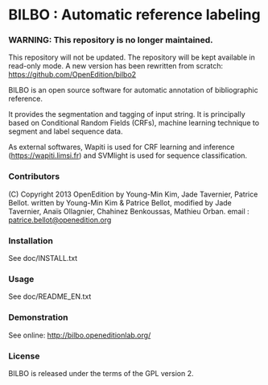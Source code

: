 # BILBO : Automatic reference labeling


### WARNING: This repository is no longer maintained. 
This repository will not be updated. The repository will be kept available in read-only mode. 
A new version has been rewritten from scratch:
https://github.com/OpenEdition/bilbo2

BILBO is an open source software for automatic annotation of bibliographic reference.

It provides the segmentation and tagging of input string. It is principally based on
Conditional Random Fields (CRFs), machine learning technique to segment and label
sequence data.

As external softwares, Wapiti is used for CRF learning and inference (https://wapiti.limsi.fr)
and SVMlight is used for sequence classification.

### Contributors
(C) Copyright 2013 OpenEdition by Young-Min Kim, Jade Tavernier, Patrice Bellot.
written by Young-Min Kim & Patrice Bellot, 
modified by Jade Tavernier, Anaïs Ollagnier, Chahinez Benkoussas, Mathieu Orban.
email : patrice.bellot@openedition.org

### Installation
See doc/INSTALL.txt

### Usage
See doc/README_EN.txt

### Demonstration 
See online: http://bilbo.openeditionlab.org/

### License 
BILBO is released under the terms of the GPL version 2.

